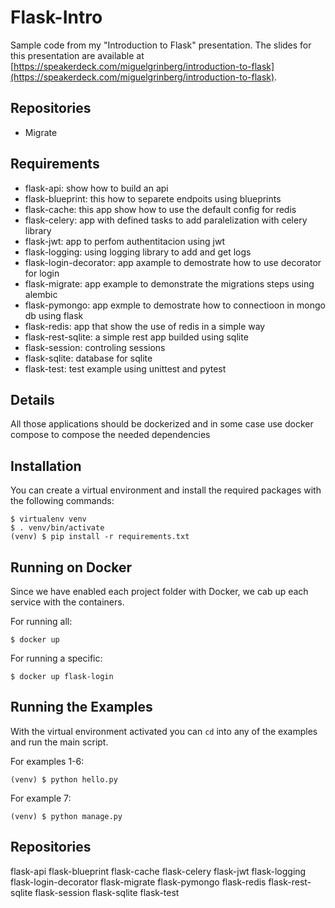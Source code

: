 Flask-Intro
===========

Sample code from my "Introduction to Flask" presentation. The slides for this presentation are available at [https://speakerdeck.com/miguelgrinberg/introduction-to-flask](https://speakerdeck.com/miguelgrinberg/introduction-to-flask).


Repositories
------------
- Migrate

Requirements
------------

- flask-api: show how to build an api
- flask-blueprint: this how to separete endpoits using blueprints
- flask-cache: this app show how to use the default config for redis
- flask-celery: app with defined tasks to add paralelization with celery library
- flask-jwt: app to perfom authentitacion using jwt
- flask-logging: using logging library to add and get logs
- flask-login-decorator: app axample to demostrate how to use decorator for login
- flask-migrate: app example to demonstrate the migrations steps using alembic
- flask-pymongo: app exmple to demostrate how to connectioon in mongo db using flask
- flask-redis: app that show the use of redis in a simple way
- flask-rest-sqlite: a simple rest app builded using sqlite
- flask-session: controling sessions
- flask-sqlite: database for sqlite
- flask-test: test example using unittest and pytest

Details
------------

All those applications should be dockerized and in some case use docker compose to compose the needed dependencies


Installation
------------

You can create a virtual environment and install the required packages with the following commands:

    $ virtualenv venv
    $ . venv/bin/activate
    (venv) $ pip install -r requirements.txt

Running on Docker
--------------------

Since we have enabled each project folder with Docker, we cab up each service with the containers.

For running all:

    $ docker up

For running a specific:

    $ docker up flask-login


Running the Examples
--------------------

With the virtual environment activated you can `cd` into any of the examples and run the main script.

For examples 1-6:

    (venv) $ python hello.py

For example 7:

    (venv) $ python manage.py


Repositories
--------------------

flask-api
flask-blueprint
flask-cache
flask-celery
flask-jwt
flask-logging
flask-login-decorator
flask-migrate
flask-pymongo
flask-redis
flask-rest-sqlite
flask-session
flask-sqlite
flask-test
